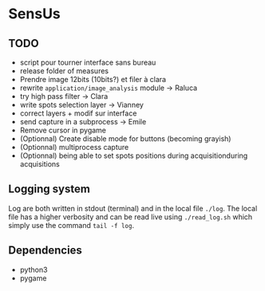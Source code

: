 # SensUs

## TODO
- script pour tourner interface sans bureau
- release folder of measures
- Prendre image 12bits (10bits?) et filer à clara
- rewrite `application/image_analysis` module -> Raluca
- try high pass filter -> Clara
- write spots selection layer -> Vianney
- correct layers + modif sur interface
- send capture in a subprocess -> Emile
- Remove cursor in pygame
- (Optionnal) Create disable mode for buttons (becoming grayish)
- (Optionnal) multiprocess capture
- (Optionnal) being able to set spots positions during acquisitionduring acquisitions

## Logging system
Log are both written in stdout (terminal) and in the local file `./log`. The local file has a higher verbosity and can be read live using `./read_log.sh` which simply use the command `tail -f log`.

## Dependencies
- python3
- pygame

